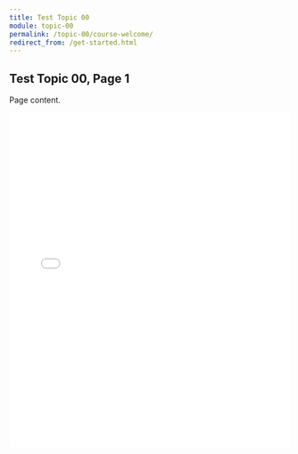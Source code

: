```yaml
---
title: Test Topic 00
module: topic-00
permalink: /topic-00/course-welcome/
redirect_from: /get-started.html
---
```


## Test Topic 00, Page 1

Page content.


<iframe style="width: 100%; height: 600px" src="../../test.html" frameborder="0" allowfullscren="allowfullscren"></iframe>
